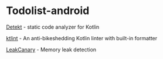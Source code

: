 # Todolist-android

[Detekt](https://detekt.github.io/detekt/index.html) - static code analyzer for Kotlin

[ktlint](https://github.com/pinterest/ktlint) - An anti-bikeshedding Kotlin linter with built-in formatter

[LeakCanary](https://square.github.io/leakcanary/getting_started/) - Memory leak detection


